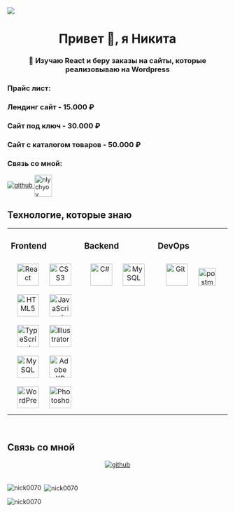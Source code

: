 <img widht= "900"  align="center" src="https://media1.giphy.com/media/Qg3U58VNZpSoM/giphy.gif?cid=ecf05e47s22p74mkz4rlpb5tff0cm5jav6lbilwq4tka0jwg&ep=v1_gifs_related&rid=giphy.gif&ct=g">
<!-- <img src="https://media.giphy.com/media/128Ygie2wLdH5m/giphy.gif" width="100%"/> -->

<h1 align="center">Привет 👋, я Никита</h1>
<h3 align="center">🌱 Изучаю React и беру заказы на сайты, которые реализовываю на Wordpress</h3>
<h3 align="left"> Прайс лист:</h3>
<h3 align="left"> Лендинг сайт - 15.000 ₽</h3>
<h3 align="left"> Сайт под ключ - 30.000 ₽</h3>
<h3 align="left"> Сайт с каталогом товаров - 50.000 ₽</h3>

<h3 align="left">Связь со мной:</h3>
<p align="left">
  <a href="https://github.com/https://github.com/Nick0070" target="_blank">
<img src=https://img.shields.io/badge/github-%2324292e.svg?&style=for-the-badge&logo=github&logoColor=white alt=github style="margin-bottom: 5px;" />
<a href="https://www.hackerrank.com/nlychyov" target="blank"><img align="center" src="https://raw.githubusercontent.com/rahuldkjain/github-profile-readme-generator/master/src/images/icons/Social/hackerrank.svg" alt="nlychyov" height="50" width="40" /></a>
</p>

## Технологие, которые знаю 
<table><tr><td valign="top" width="33%">



### Frontend  
<div align="center">  
<a href="https://reactjs.org/" target="_blank"><img style="margin: 10px" src="https://profilinator.rishav.dev/skills-assets/react-original-wordmark.svg" alt="React" height="50" /></a>  
<a href="https://www.w3schools.com/css/" target="_blank"><img style="margin: 10px" src="https://profilinator.rishav.dev/skills-assets/css3-original-wordmark.svg" alt="CSS3" height="50" /></a>  
<a href="https://en.wikipedia.org/wiki/HTML5" target="_blank"><img style="margin: 10px" src="https://profilinator.rishav.dev/skills-assets/html5-original-wordmark.svg" alt="HTML5" height="50" /></a>  
<a href="https://www.javascript.com/" target="_blank"><img style="margin: 10px" src="https://profilinator.rishav.dev/skills-assets/javascript-original.svg" alt="JavaScript" height="50" /></a>  
<a href="https://www.typescriptlang.org/" target="_blank"><img style="margin: 10px" src="https://profilinator.rishav.dev/skills-assets/typescript-original.svg" alt="TypeScript" height="50" /></a>  
<a href="https://www.adobe.com/in/products/illustrator.html" target="_blank"><img style="margin: 10px" src="https://profilinator.rishav.dev/skills-assets/adobe_illustrator-icon.svg" alt="Illustrator" height="50" /></a>  
<a href="https://www.mysql.com/" target="_blank"><img style="margin: 10px" src="https://profilinator.rishav.dev/skills-assets/mysql-original-wordmark.svg" alt="MySQL" height="50" /></a>  
<a href="https://www.adobe.com/in/products/xd.html" target="_blank"><img style="margin: 10px" src="https://profilinator.rishav.dev/skills-assets/adobexd.png" alt="Adobe XD" height="50" /></a>  
<a href="https://wordpress.com/" target="_blank"><img style="margin: 10px" src="https://profilinator.rishav.dev/skills-assets/wordpress.png" alt="WordPress" height="50" /></a>  
<a href="https://www.adobe.com/in/products/photoshop.html" target="_blank"><img style="margin: 10px" src="https://profilinator.rishav.dev/skills-assets/photoshop-plain.svg" alt="Photoshop" height="50" /></a>  
</div>

</td><td valign="top" width="33%">



### Backend  
<div align="center">  
<a href="https://docs.microsoft.com/en-us/dotnet/csharp/" target="_blank"><img style="margin: 10px" src="https://profilinator.rishav.dev/skills-assets/csharp-original.svg" alt="C#" height="50" /></a>  
<a href="https://www.mysql.com/" target="_blank"><img style="margin: 10px" src="https://profilinator.rishav.dev/skills-assets/mysql-original-wordmark.svg" alt="MySQL" height="50" /></a>  
</div>

</td><td valign="top" width="33%">



### DevOps  
<div align="center">  
<a href="https://github.com/" target="_blank"><img style="margin: 10px" src="https://profilinator.rishav.dev/skills-assets/git-scm-icon.svg" alt="Git" height="50" /></a>  
<a href="https://postman.com" target="_blank" rel="noreferrer"> <img style="margin: 10px" src="https://www.vectorlogo.zone/logos/getpostman/getpostman-icon.svg" alt="postman" width="40" height="40"/> </a> 
</div>

</td></tr></table>  

<br/>  



## Связь со мной 
<div align="center">
<a href="https://github.com/https://github.com/Nick0070" target="_blank">
<img src=https://img.shields.io/badge/github-%2324292e.svg?&style=for-the-badge&logo=github&logoColor=white alt=github style="margin-bottom: 5px;" />

  
</a>  
</div>  
  

<br/>  



<p><img align="left" src="https://github-readme-stats.vercel.app/api/top-langs?username=nick0070&show_icons=true&theme=dark&locale=en&layout=compact" alt="nick0070" /></p>

<p>&nbsp;<img align="center" src="https://github-readme-stats.vercel.app/api?username=nick0070&show_icons=true&theme=dark&locale=en" alt="nick0070" /></p>

<p><img align="center" src="https://github-readme-streak-stats.herokuapp.com/?user=nick0070&theme=dark" alt="nick0070" /></p>

